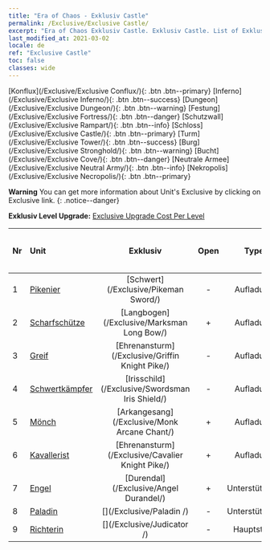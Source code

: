 ```yaml
---
title: "Era of Chaos - Exklusiv Castle"
permalink: /Exclusive/Exclusive Castle/
excerpt: "Era of Chaos Exklusiv Castle. Exklusiv Castle. List of Exklusiv Castle in Era of Chaos"
last_modified_at: 2021-03-02
locale: de
ref: "Exclusive Castle"
toc: false
classes: wide
---
```

 [Konflux](/Exclusive/Exclusive Conflux/){: .btn .btn--primary} [Inferno](/Exclusive/Exclusive Inferno/){: .btn .btn--success} [Dungeon](/Exclusive/Exclusive Dungeon/){: .btn .btn--warning} [Festung](/Exclusive/Exclusive Fortress/){: .btn .btn--danger} [Schutzwall](/Exclusive/Exclusive Rampart/){: .btn .btn--info} [Schloss](/Exclusive/Exclusive Castle/){: .btn .btn--primary} [Turm](/Exclusive/Exclusive Tower/){: .btn .btn--success} [Burg](/Exclusive/Exclusive Stronghold/){: .btn .btn--warning} [Bucht](/Exclusive/Exclusive Cove/){: .btn .btn--danger} [Neutrale Armee](/Exclusive/Exclusive Neutral Army/){: .btn .btn--info} [Nekropolis](/Exclusive/Exclusive Necropolis/){: .btn .btn--primary} 

**Warning** You can get more information about Unit's Exclusive by clicking on Exclusive link. 
{: .notice--danger}

 **Exklusiv Level Upgrade:** [Exclusive Upgrade Cost Per Level](/Exclusive/ExclusiveUpgradeCostPerLevel/)

  | Nr |         Unit        | Exklusiv | Open  |    Type   |  Item to Rank UP      |  Skin   |
  |:---|:--------------------|:-------------:|:-----:|:---------:|:---------------------:|:-------:|
  | 1  | [Pikenier](/units/Pikeman/) | [Schwert](/Exclusive/Pikeman Sword/) | - | Aufladung | - | - |
  | 2  | [Scharfschütze](/units/Marksman/) | [Langbogen](/Exclusive/Marksman Long Bow/) | + | Aufladung | - | - |
  | 3  | [Greif](/units/Griffin/) | [Ehrenansturm](/Exclusive/Griffin Knight Pike/) | - | Aufladung | - | - |
  | 4  | [Schwertkämpfer](/units/Swordsman/) | [Irisschild](/Exclusive/Swordsman Iris Shield/) | - | Aufladung | - | - |
  | 5  | [Mönch](/units/Monk/) | [Arkangesang](/Exclusive/Monk Arcane Chant/) | + | Aufladung | - | - |
  | 6  | [Kavallerist](/units/Cavalier/) | [Ehrenansturm](/Exclusive/Cavalier Knight Pike/) | + | Aufladung | - | - |
  | 7  | [Engel](/units/Angel/) | [Durendal](/Exclusive/Angel Durandel/) | + | Unterstützung | - | - |
  | 8  | [Paladin](/units/Paladin/) | [](/Exclusive/Paladin /) | - | Unterstützung | - | - |
  | 9  | [Richterin](/units/Judicator/) | [](/Exclusive/Judicator /) | - | Hauptstadt | - | - |
